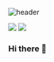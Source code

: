 ![header](https://capsule-render.vercel.app/api?type=wave&color=auto&height=300&section=header&text=capsule%20render&fontSize=90)

<img src="https://img.shields.io/badge/React-61DAFB?style=flat&logo=React&logoColor=white"/>
<img src="https://img.shields.io/badge/Javascript-61DAFB?style=flat&logo=Javascript&logoColor=white"/>

### Hi there 👋

<!--
**oodada/oodada** is a ✨ _special_ ✨ repository because its `README.md` (this file) appears on your GitHub profile.

Here are some ideas to get you started:

- 🔭 I’m currently working on ...
- 🌱 I’m currently learning ...
- 👯 I’m looking to collaborate on ...
- 🤔 I’m looking for help with ...
- 💬 Ask me about ...
- 📫 How to reach me: ...
- 😄 Pronouns: ...
- ⚡ Fun fact: ...
-->
